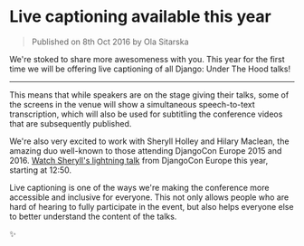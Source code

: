 # Live captioning available this year

> Published on 8th Oct 2016 by Ola Sitarska

We're stoked to share more awesomeness with you. This year for the first time we will be offering live captioning of all Django: Under The Hood talks!

---

This means that while speakers are on the stage giving their talks, some of the screens in the venue will show a simultaneous speech-to-text transcription, which will also be used for subtitling the conference videos that are subsequently published.

We're also very excited to work with Sheryll Holley and Hilary Maclean, the amazing duo well-known to those attending DjangoCon Europe 2015 and 2016. [Watch Sheryll's lightning talk](https://opbeat.com/community/posts/lightning-talks-day-3/) from DjangoCon Europe this year, starting at 12:50.

Live captioning is one of the ways we're making the conference more accessible and inclusive for everyone. This not only allows people who are hard of hearing to fully participate in the event, but also helps everyone else to better understand the content of the talks. 

✨
